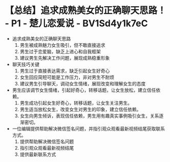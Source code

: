 # 【总结】追求成熟美女的正确聊天思路！ - P1 - 楚儿恋爱说 - BV1Sd4y1k7eC

-   追求成熟美女的正确聊天思路
    1.  男生被成熟魅力女生吸引，但不敢直接追求
    2.  男生过于恋爱脑，缺乏上进心和自我框架
    3.  建议男生先解决工作问题，展现成熟稳重形象
-   聊天技巧关键
    1.  男生过于直接表达需求，缺乏引起女生好奇心
    2.  女生回应简短可能是工作压力，非对男生不耐烦
    3.  建议男生引导聊天，调动女生情绪，展现改变和理解女生的态度
-   男生应该调节女生情绪，引起好奇心，转移话题，让女生放松，建立信任依赖。
    1.  男生成功引起女生好奇心，转移话题，让女生关注男生。
    2.  男生适当放松女生，改变女生对男生的印象，建立信任依赖。
    3.  女生向男生倾诉，表现信任依赖，男生用有趣真实事例吸引女生，关系逐渐密切。
-   一位编辑提供帮助解决微信签名问题，并指引观众观看最新视频结尾获取联系方式。
    1.  提供帮助解决微信签名问题
    2.  指引观众观看最新视频结尾
    3.  提供最新联系方式
